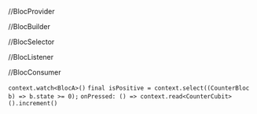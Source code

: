 //BlocProvider


//BlocBuilder

//BlocSelector

//BlocListener 

//BlocConsumer 

`context.watch<BlocA>()`
`final isPositive = context.select((CounterBloc b) => b.state >= 0);`
`onPressed: () => context.read<CounterCubit>().increment()`

